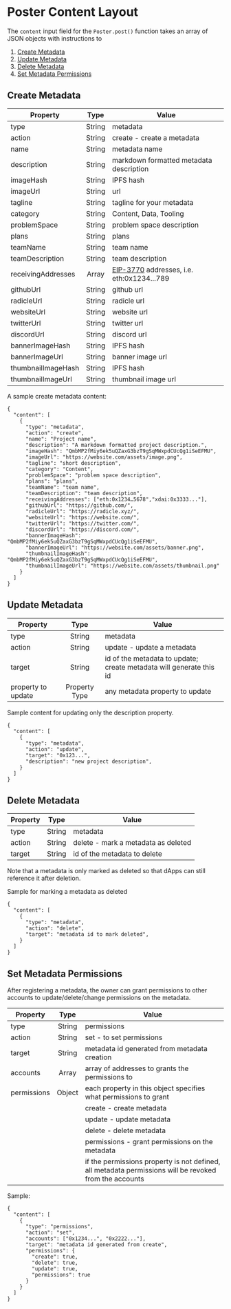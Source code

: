 # Poster Content Layout

The `content` input field for the `Poster.post()` function takes an array of JSON objects with instructions to
1. [Create Metadata](#create-metadata)
2. [Update Metadata](#update-metadata)
3. [Delete Metadata](#delete-metadata)
4. [Set Metadata Permissions](#set-metadata-permissions)

## Create Metadata

| Property           | Type      | Value    |
| ------------------ |:------:| --------    |
| type               | String | metadata    |
| action             | String | create - create a metadata |
| name               | String | metadata name    |
| description        | String | markdown formatted metadata description |
| imageHash          | String | IPFS hash |
| imageUrl           | String | url |
| tagline            | String | tagline for your metadata |
| category           | String | Content, Data, Tooling  |
| problemSpace       | String | problem space description |
| plans              | String | plans |
| teamName           | String | team name |
| teamDescription    | String | team description |
| receivingAddresses | Array  | [EIP-3770](https://eips.ethereum.org/EIPS/eip-3770) addresses, i.e. eth:0x1234...789  |
| githubUrl          | String | github url |
| radicleUrl         | String | radicle url |
| websiteUrl         | String | website url |
| twitterUrl         | String | twitter url |
| discordUrl         | String | discord url |
| bannerImageHash    | String | IPFS hash |
| bannerImageUrl     | String | banner image url |
| thumbnailImageHash | String | IPFS hash |
| thumbnailImageUrl  | String | thumbnail image url |


A sample create metadata content:
```
{
  "content": [
    {
      "type": "metadata",
      "action": "create",
      "name": "Project name",
      "description": "A markdown formatted project description.",
      "imageHash": "QmbMP2fMiy6ek5uQZaxG3bzT9gSqMWxpdCUcQg1iSeEFMU",
      "imageUrl": "https://website.com/assets/image.png",
      "tagline": "short description",
      "category": "Content",
      "problemSpace": "problem space description",
      "plans": "plans",
      "teamName": "team name",
      "teamDescription": "team description",
      "receivingAddresses": ["eth:0x1234…5678","xdai:0x3333..."],
      "githubUrl": "https://github.com/",
      "radicleUrl": "https://radicle.xyz/",
      "websiteUrl": "https://website.com/",
      "twitterUrl": "https://twitter.com/",
      "discordUrl": "https://discord.com/",
      "bannerImageHash": "QmbMP2fMiy6ek5uQZaxG3bzT9gSqMWxpdCUcQg1iSeEFMU",
      "bannerImageUrl": "https://website.com/assets/banner.png",
      "thumbnailImageHash": "QmbMP2fMiy6ek5uQZaxG3bzT9gSqMWxpdCUcQg1iSeEFMU",
      "thumbnailImageUrl": "https://website.com/assets/thumbnail.png"
    }
  ]
}
```

## Update Metadata
| Property           | Type      | Value    |
| ------------------ |:------:| --------    |
| type               | String | metadata    |
| action             | String | update - update a metadata |
| target             | String | id of the metadata to update; create metadata will generate this id |
| property to update | Property Type | any metadata property to update |

Sample content for updating only the description property.

```
{
  "content": [
    {
      "type": "metadata",
      "action": "update",
      "target": "0x123...",
      "description": "new project description",
    }
  ]
}
```

## Delete Metadata
| Property           | Type      | Value    |
| ------------------ |:------:| --------    |
| type               | String | metadata    |
| action             | String | delete - mark a metadata as deleted |
| target             | String | id of the metadata to delete |

Note that a metadata is only marked as deleted so that dApps can still reference it after deletion.

Sample for marking a metadata as deleted
```
{
  "content": [
    {
      "type": "metadata",
      "action": "delete",
      "target": "metadata id to mark deleted",
    }
  ]
}
```

## Set Metadata Permissions
After registering a metadata, the owner can grant permissions to other accounts to update/delete/change permissions on the metadata.

| Property           | Type   | Value    |
| ------------------ |:------:| --------    |
| type               | String | permissions    |
| action             | String | set - to set permissions |
| target             | String | metadata id generated from metadata creation |
| accounts           | Array  | array of addresses to grants the permissions to |
| permissions        | Object | each property in this object specifies what permissions to grant |
|                    |         | create - create metadata|
|                    |        | update - update metadata|
|                    |        | delete - delete metadata|
|                    |        | permissions - grant permissions on the metadata |
|                    |        | if the permissions property is not defined, all metadata permissions will be revoked from the accounts|

Sample:
```
{
  "content": [
    {
      "type": "permissions",
      "action": "set",
      "accounts": ["0x1234...", "0x2222..."],
      "target": "metadata id generated from create",
      "permissions": {
        "create": true,
        "delete": true,
        "update": true,
        "permissions": true
      }
    }
  ]
}
```
